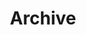---
layout: archive
current: about
title: Archive
header: light
navigation: true
logo: 'assets/images/headshot.jpg'
class: page-template
order: 2
---